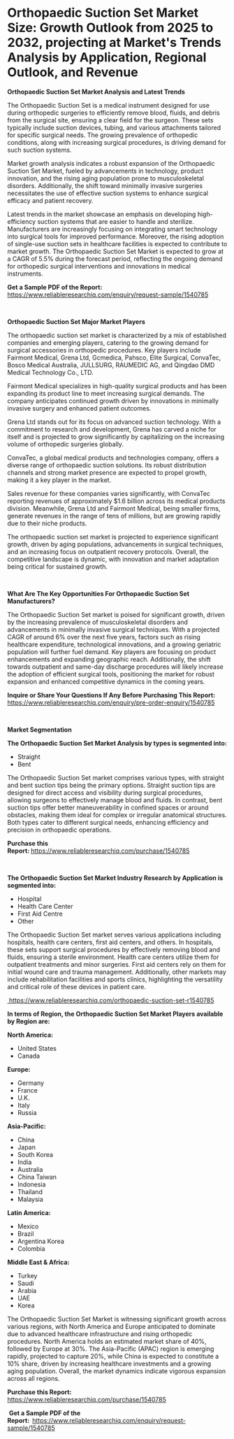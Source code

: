 <p><h1>Orthopaedic Suction Set Market Size: Growth Outlook from 2025 to 2032, projecting at Market's Trends Analysis by Application, Regional Outlook, and Revenue</h1></p><p><strong>Orthopaedic Suction Set Market Analysis and Latest Trends</strong></p>
<p><p>The Orthopaedic Suction Set is a medical instrument designed for use during orthopedic surgeries to efficiently remove blood, fluids, and debris from the surgical site, ensuring a clear field for the surgeon. These sets typically include suction devices, tubing, and various attachments tailored for specific surgical needs. The growing prevalence of orthopedic conditions, along with increasing surgical procedures, is driving demand for such suction systems.</p><p>Market growth analysis indicates a robust expansion of the Orthopaedic Suction Set Market, fueled by advancements in technology, product innovation, and the rising aging population prone to musculoskeletal disorders. Additionally, the shift toward minimally invasive surgeries necessitates the use of effective suction systems to enhance surgical efficacy and patient recovery.</p><p>Latest trends in the market showcase an emphasis on developing high-efficiency suction systems that are easier to handle and sterilize. Manufacturers are increasingly focusing on integrating smart technology into surgical tools for improved performance. Moreover, the rising adoption of single-use suction sets in healthcare facilities is expected to contribute to market growth. The Orthopaedic Suction Set Market is expected to grow at a CAGR of 5.5% during the forecast period, reflecting the ongoing demand for orthopedic surgical interventions and innovations in medical instruments.</p></p>
<p><strong>Get a Sample PDF of the Report:&nbsp;</strong> <a href="https://www.reliableresearchiq.com/enquiry/request-sample/1540785?utm_campaign=3208&utm_medium=2&utm_source=Github&utm_content=ia&utm_term=16042025&utm_id=orthopaedic-suction-set">https://www.reliableresearchiq.com/enquiry/request-sample/1540785</a></p>
<p>&nbsp;</p>
<p><strong>Orthopaedic Suction Set Major Market Players</strong></p>
<p><p>The orthopaedic suction set market is characterized by a mix of established companies and emerging players, catering to the growing demand for surgical accessories in orthopedic procedures. Key players include Fairmont Medical, Grena Ltd, Gcmedica, Pahsco, Elite Surgical, ConvaTec, Bosco Medical Australia, JULLSURG, RAUMEDIC AG, and Qingdao DMD Medical Technology Co., LTD.</p><p>Fairmont Medical specializes in high-quality surgical products and has been expanding its product line to meet increasing surgical demands. The company anticipates continued growth driven by innovations in minimally invasive surgery and enhanced patient outcomes.</p><p>Grena Ltd stands out for its focus on advanced suction technology. With a commitment to research and development, Grena has carved a niche for itself and is projected to grow significantly by capitalizing on the increasing volume of orthopedic surgeries globally.</p><p>ConvaTec, a global medical products and technologies company, offers a diverse range of orthopaedic suction solutions. Its robust distribution channels and strong market presence are expected to propel growth, making it a key player in the market.</p><p>Sales revenue for these companies varies significantly, with ConvaTec reporting revenues of approximately $1.6 billion across its medical products division. Meanwhile, Grena Ltd and Fairmont Medical, being smaller firms, generate revenues in the range of tens of millions, but are growing rapidly due to their niche products.</p><p>The orthopaedic suction set market is projected to experience significant growth, driven by aging populations, advancements in surgical techniques, and an increasing focus on outpatient recovery protocols. Overall, the competitive landscape is dynamic, with innovation and market adaptation being critical for sustained growth.</p></p>
<p>&nbsp;</p>
<p><strong>What Are The Key Opportunities For Orthopaedic Suction Set Manufacturers?</strong></p>
<p><p>The Orthopaedic Suction Set market is poised for significant growth, driven by the increasing prevalence of musculoskeletal disorders and advancements in minimally invasive surgical techniques. With a projected CAGR of around 6% over the next five years, factors such as rising healthcare expenditure, technological innovations, and a growing geriatric population will further fuel demand. Key players are focusing on product enhancements and expanding geographic reach. Additionally, the shift towards outpatient and same-day discharge procedures will likely increase the adoption of efficient surgical tools, positioning the market for robust expansion and enhanced competitive dynamics in the coming years.</p></p>
<p><strong>Inquire or Share Your Questions If Any Before Purchasing This Report:</strong> <a href="https://www.reliableresearchiq.com/enquiry/pre-order-enquiry/1540785?utm_campaign=3208&utm_medium=2&utm_source=Github&utm_content=ia&utm_term=16042025&utm_id=orthopaedic-suction-set">https://www.reliableresearchiq.com/enquiry/pre-order-enquiry/1540785</a></p>
<p>&nbsp;</p>
<p><strong>Market Segmentation</strong></p>
<p><strong>The Orthopaedic Suction Set Market Analysis by types is segmented into:</strong></p>
<p><ul><li>Straight</li><li>Bent</li></ul></p>
<p><p>The Orthopaedic Suction Set market comprises various types, with straight and bent suction tips being the primary options. Straight suction tips are designed for direct access and visibility during surgical procedures, allowing surgeons to effectively manage blood and fluids. In contrast, bent suction tips offer better maneuverability in confined spaces or around obstacles, making them ideal for complex or irregular anatomical structures. Both types cater to different surgical needs, enhancing efficiency and precision in orthopaedic operations.</p></p>
<p><strong>Purchase this Report:&nbsp;</strong><a href="https://www.reliableresearchiq.com/purchase/1540785?utm_campaign=3208&utm_medium=2&utm_source=Github&utm_content=ia&utm_term=16042025&utm_id=orthopaedic-suction-set">https://www.reliableresearchiq.com/purchase/1540785</a></p>
<p>&nbsp;</p>
<p><strong>The Orthopaedic Suction Set Market Industry Research by Application is segmented into:</strong></p>
<p><ul><li>Hospital</li><li>Health Care Center</li><li>First Aid Centre</li><li>Other</li></ul></p>
<p><p>The Orthopaedic Suction Set market serves various applications including hospitals, health care centers, first aid centers, and others. In hospitals, these sets support surgical procedures by effectively removing blood and fluids, ensuring a sterile environment. Health care centers utilize them for outpatient treatments and minor surgeries. First aid centers rely on them for initial wound care and trauma management. Additionally, other markets may include rehabilitation facilities and sports clinics, highlighting the versatility and critical role of these devices in patient care.</p></p>
<p><a href="https://www.reliableresearchiq.com/orthopaedic-suction-set-r1540785?utm_campaign=3208&utm_medium=2&utm_source=Github&utm_content=ia&utm_term=16042025&utm_id=orthopaedic-suction-set">&nbsp;https://www.reliableresearchiq.com/orthopaedic-suction-set-r1540785</a></p>
<p><strong>In terms of Region, the Orthopaedic Suction Set Market Players available by Region are:</strong></p>
<p>
    <p> <strong> North America: </strong>
        <ul>
            <li>United States</li>
            <li>Canada</li>
        </ul>
        </p> 
    <p> <strong> Europe: </strong>
        <ul>
            <li>Germany</li>
            <li>France</li>
            <li>U.K.</li>
            <li>Italy</li>
            <li>Russia</li>
        </ul>
        </p> 
    <p> <strong> Asia-Pacific: </strong>
        <ul>
            <li>China</li>
            <li>Japan</li>
            <li>South Korea</li>
            <li>India</li>
            <li>Australia</li>
            <li>China Taiwan</li>
            <li>Indonesia</li>
            <li>Thailand</li>
            <li>Malaysia</li>
        </ul>
        </p> 
    <p> <strong> Latin America: </strong>
        <ul>
            <li>Mexico</li>
            <li>Brazil</li>
            <li>Argentina Korea</li>
            <li>Colombia</li>
        </ul>
        </p> 
    <p> <strong> Middle East & Africa: </strong>
        <ul>
            <li>Turkey</li>
            <li>Saudi</li>
            <li>Arabia</li>
            <li>UAE</li>
            <li>Korea</li>
        </ul>
    </p>
    </p>
<p><p>The Orthopaedic Suction Set Market is witnessing significant growth across various regions, with North America and Europe anticipated to dominate due to advanced healthcare infrastructure and rising orthopedic procedures. North America holds an estimated market share of 40%, followed by Europe at 30%. The Asia-Pacific (APAC) region is emerging rapidly, projected to capture 20%, while China is expected to constitute a 10% share, driven by increasing healthcare investments and a growing aging population. Overall, the market dynamics indicate vigorous expansion across all regions.</p></p>
<p><strong>Purchase this Report: </strong><a href="https://www.reliableresearchiq.com/purchase/1540785?utm_campaign=3208&utm_medium=2&utm_source=Github&utm_content=ia&utm_term=16042025&utm_id=orthopaedic-suction-set">https://www.reliableresearchiq.com/purchase/1540785</a></p>
<p>&nbsp;<strong>Get a Sample PDF of the Report:&nbsp;&nbsp;</strong><a href="https://www.reliableresearchiq.com/enquiry/request-sample/1540785?utm_campaign=3208&utm_medium=2&utm_source=Github&utm_content=ia&utm_term=16042025&utm_id=orthopaedic-suction-set">https://www.reliableresearchiq.com/enquiry/request-sample/1540785</a></p>
<p><strong></strong></p>
<p><p></p><p></p><p></p></p>